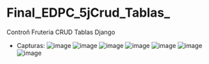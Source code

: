 # Final_EDPC_5jCrud_Tablas_
Controñ Fruteria CRUD Tablas Django
- Capturas:
![image](https://github.com/user-attachments/assets/9ba83723-40ab-4283-94a0-fd44b36b46d2)
![image](https://github.com/user-attachments/assets/a6e52de9-cbd0-4982-889b-4fad6933e4e0)
![image](https://github.com/user-attachments/assets/415923e7-0516-4fb2-93c6-233794c9208b)
![image](https://github.com/user-attachments/assets/08c99f0c-00f7-4ddf-aa9f-7e8251219f0e)
![image](https://github.com/user-attachments/assets/f82d8fd8-1e06-4e51-be9a-02f353fa0be6)
![image](https://github.com/user-attachments/assets/ab2e3243-fa26-480c-88d7-6a6f8afbb506)
![image](https://github.com/user-attachments/assets/9ee606be-7f3c-4abf-8dc7-424d192a8b46)

